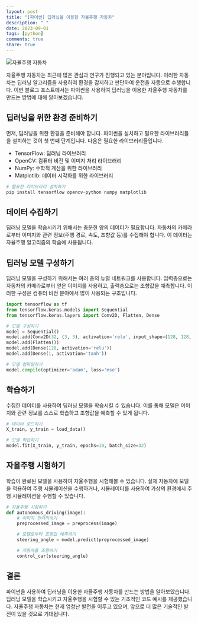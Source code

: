 ```yaml
---
layout: post
title: "[파이썬] 딥러닝을 이용한 자율주행 자동차"
description: " "
date: 2023-09-01
tags: [python]
comments: true
share: true
---
```


![자율주행 자동차](https://image.unsplash.com/photo-1561611331-21e0dbb8125d)

자율주행 자동차는 최근에 많은 관심과 연구가 진행되고 있는 분야입니다. 이러한 자동차는 딥러닝 알고리즘을 사용하여 환경을 감지하고 판단하여 운전을 자동으로 수행합니다. 이번 블로그 포스트에서는 파이썬을 사용하여 딥러닝을 이용한 자율주행 자동차를 만드는 방법에 대해 알아보겠습니다.

## 딥러닝을 위한 환경 준비하기

먼저, 딥러닝을 위한 환경을 준비해야 합니다. 파이썬을 설치하고 필요한 라이브러리들을 설치하는 것이 첫 번째 단계입니다. 다음은 필요한 라이브러리들입니다.

- TensorFlow: 딥러닝 라이브러리
- OpenCV: 컴퓨터 비전 및 이미지 처리 라이브러리
- NumPy: 수학적 계산을 위한 라이브러리
- Matplotlib: 데이터 시각화를 위한 라이브러리

```python
# 필요한 라이브러리 설치하기
pip install tensorflow opencv-python numpy matplotlib
```

## 데이터 수집하기

딥러닝 모델을 학습시키기 위해서는 충분한 양의 데이터가 필요합니다. 자동차의 카메라로부터 이미지와 관련 정보(주행 경로, 속도, 조향값 등)를 수집해야 합니다. 이 데이터는 자율주행 알고리즘의 학습에 사용됩니다.

## 딥러닝 모델 구성하기

딥러닝 모델을 구성하기 위해서는 여러 층의 뉴럴 네트워크를 사용합니다. 입력층으로는 자동차의 카메라로부터 얻은 이미지를 사용하고, 출력층으로는 조향값을 예측합니다. 이러한 구성은 컴퓨터 비전 분야에서 많이 사용되는 구조입니다.

```python
import tensorflow as tf
from tensorflow.keras.models import Sequential
from tensorflow.keras.layers import Conv2D, Flatten, Dense

# 모델 구성하기
model = Sequential()
model.add(Conv2D(32, (3, 3), activation='relu', input_shape=(128, 128, 3)))
model.add(Flatten())
model.add(Dense(128, activation='relu'))
model.add(Dense(1, activation='tanh'))

# 모델 컴파일하기
model.compile(optimizer='adam', loss='mse')
```

## 학습하기

수집한 데이터를 사용하여 딥러닝 모델을 학습시킬 수 있습니다. 이를 통해 모델은 이미지와 관련 정보를 스스로 학습하고 조향값을 예측할 수 있게 됩니다.

```python
# 데이터 로드하기
X_train, y_train = load_data()

# 모델 학습하기
model.fit(X_train, y_train, epochs=10, batch_size=32)
```

## 자율주행 시험하기

학습이 완료된 모델을 사용하여 자율주행을 시험해볼 수 있습니다. 실제 자동차에 모델을 적용하여 주행 시뮬레이션을 수행하거나, 시뮬레이터를 사용하여 가상의 환경에서 주행 시뮬레이션을 수행할 수 있습니다.

```python
# 자율주행 시험하기
def autonomous_driving(image):
    # 이미지 전처리하기
    preprocessed_image = preprocess(image)

    # 모델로부터 조향값 예측하기
    steering_angle = model.predict(preprocessed_image)

    # 자동차를 조향하기
    control_car(steering_angle)
```

## 결론

파이썬을 사용하여 딥러닝을 이용한 자율주행 자동차를 만드는 방법을 알아보았습니다. 딥러닝 모델을 학습시키고 자율주행을 시험할 수 있는 기초적인 코드 예시를 제공했습니다. 자율주행 자동차는 현재 엄청난 발전을 이루고 있으며, 앞으로 더 많은 기술적인 발전이 있을 것으로 기대됩니다.